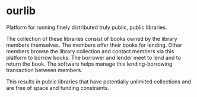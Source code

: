 ourlib
======

Platform for running finely distributed truly public, public libraries. 

The collection of these libraries consist of books owned by the library members themselves. The members offer their books for lending. Other members browse the library collection and contact members via this platform to borrow books. The borrower and lender meet to lend and to return the book. The software helps manage this lending-borrowing transaction between members.

This results in public libraries that have potentially unlimited collections and are free of space and funding constraints.
